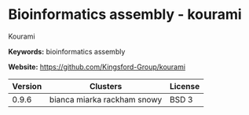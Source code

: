 # Bioinformatics assembly - kourami

Kourami

**Keywords:** bioinformatics assembly

**Website:** <https://github.com/Kingsford-Group/kourami>

| Version | Clusters | License |
| ------- | -------- | ------- |
| 0.9.6 | bianca miarka rackham snowy | BSD 3 |
